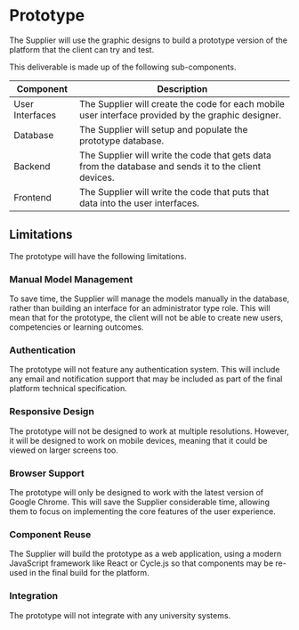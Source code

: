# Prototype

The Supplier will use the graphic designs to build a prototype version of the platform that the client can try and test.

This deliverable is made up of the following sub-components.

| Component | Description |
| --------- | ----------- |
| User Interfaces | The Supplier will create the code for each mobile user interface provided by the graphic designer. |
| Database | The Supplier will setup and populate the prototype database. |
| Backend | The Supplier will write the code that gets data from the database and sends it to the client devices. |
| Frontend | The Supplier will write the code that puts that data into the user interfaces. |

## Limitations
 
The prototype will have the following limitations.

### Manual Model Management
To save time, the Supplier will manage the models manually in the database, rather than building an interface for an administrator type role. This will mean that for the prototype, the client will not be able to create new users, competencies or learning outcomes.

### Authentication
The prototype will not feature any authentication system. This will include any email and notification support that may be included as part of the final platform technical specification.

### Responsive Design
The prototype will not be designed to work at multiple resolutions. However, it will be designed to work on mobile devices, meaning that it could be viewed on larger screens too.

### Browser Support
The prototype will only be designed to work with the latest version of Google Chrome. This will save the Supplier considerable time, allowing them to focus on implementing the core features of the user experience.

### Component Reuse
The Supplier will build the prototype as a web application, using a modern JavaScript framework like React or Cycle.js so that components may be re-used in the final build for the platform.

### Integration
The prototype will not integrate with any university systems.

